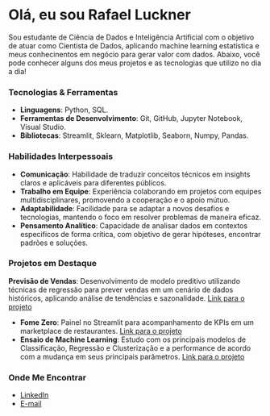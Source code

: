 
# Olá, eu sou Rafael Luckner 

Sou estudante de Ciência de Dados e Inteligência Artificial com o objetivo de atuar como Cientista de Dados, aplicando machine learning estatística e meus conhecinentos em negócio para gerar valor com dados. Abaixo, você pode conhecer alguns dos meus projetos e as tecnologias que utilizo no dia a dia!

### Tecnologias & Ferramentas
- **Linguagens**: Python, SQL.
- **Ferramentas de Desenvolvimento**: Git, GitHub, Jupyter Notebook, Visual Studio.
- **Bibliotecas**: Streamlit, Sklearn, Matplotlib, Seaborn, Numpy, Pandas.

### Habilidades Interpessoais
- **Comunicação**: Habilidade de traduzir conceitos técnicos em insights claros e aplicáveis para diferentes públicos.
- **Trabalho em Equipe**: Experiência colaborando em projetos com equipes multidisciplinares, promovendo a cooperação e o apoio mútuo.
- **Adaptabilidade**: Facilidade para se adaptar a novos desafios e tecnologias, mantendo o foco em resolver problemas de maneira eficaz.
- **Pensamento Analítico**: Capacidade de analisar dados em contextos especificos de forma crítica, com objetivo de gerar hipóteses, encontrar padrões e soluções.


### Projetos em Destaque
**Previsão de Vendas**: Desenvolvimento de modelo preditivo utilizando técnicas de regressão para prever vendas em um cenário de dados históricos, aplicando análise de tendências e sazonalidade. [Link para o projeto](https://github.com/RafaelLuckner/Previsao_Vendas)
- **Fome Zero**: Painel no Streamlit para acompanhamento de KPIs em um marketplace de restaurantes. [Link para o projeto](https://github.com/RafaelLuckner/Projeto_Fome_Zero)
- **Ensaio de Machine Learning**: Estudo com os principais modelos de Classificação, Regressão e Clusterização e a performance de acordo com a mudança em seus principais parâmetros. [Link para o projeto](https://github.com/RafaelLuckner/ensaio-de-machine-learning)
### Onde Me Encontrar
- [LinkedIn](https://www.linkedin.com/in/rafael-luckner/)
- [E-mail](mailto:rafaelluckner1@gmail.com)
